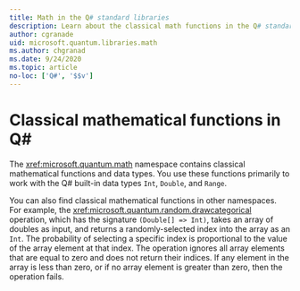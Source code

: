 ```yaml
---
title: Math in the Q# standard libraries
description: Learn about the classical math functions in the Q# standard libraries that are used with the built-in data types. 
author: cgranade
uid: microsoft.quantum.libraries.math
ms.author: chgranad
ms.date: 9/24/2020
ms.topic: article
no-loc: ['Q#', '$$v']
---
```


# Classical mathematical functions in Q#

The <xref:microsoft.quantum.math> namespace contains classical mathematical functions and data types. You use these functions primarily to work with the Q# built-in data types `Int`, `Double`, and `Range`. 

You can also find classical mathematical functions in other namespaces. For example, the <xref:microsoft.quantum.random.drawcategorical> operation, which has the signature `(Double[] => Int)`, takes an array of doubles as input, and returns a randomly-selected index into the array as an `Int`.
The probability of selecting a specific index is proportional to the value of the array element at that index.
The operation ignores all array elements that are equal to zero  and does not return their indices.
If any element in the array is less than zero, or if no array element is greater than zero, then the operation fails.
